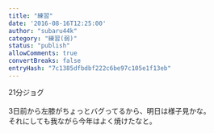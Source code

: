 ```yaml
---
title: "練習"
date: '2016-08-16T12:25:00'
author: "subaru44k"
category: "練習(弱)"
status: "publish"
allowComments: true
convertBreaks: false
entryHash: "7c1385dfbdbf222c6be97c105e1f13eb"
---
```

21分ジョグ<br>
<br>
3日前から左膝がちょっとバグってるから、明日は様子見かな。<br>
それにしても我ながら今年はよく焼けたなと。
